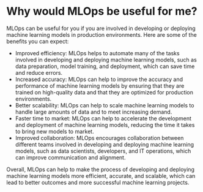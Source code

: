 # Why would MLOps be useful for me?

MLOps can be useful for you if you are involved in developing or deploying machine learning models in production environments. Here are some of the benefits you can expect:

- Improved efficiency: MLOps helps to automate many of the tasks involved in developing and deploying machine learning models, such as data preparation, model training, and deployment, which can save time and reduce errors.
- Increased accuracy: MLOps can help to improve the accuracy and performance of machine learning models by ensuring that they are trained on high-quality data and that they are optimized for production environments.
- Better scalability: MLOps can help to scale machine learning models to handle large amounts of data and to meet increasing demand.
- Faster time to market: MLOps can help to accelerate the development and deployment of machine learning models, reducing the time it takes to bring new models to market.
- Improved collaboration: MLOps encourages collaboration between different teams involved in developing and deploying machine learning models, such as data scientists, developers, and IT operations, which can improve communication and alignment.

Overall, MLOps can help to make the process of developing and deploying machine learning models more efficient, accurate, and scalable, which can lead to better outcomes and more successful machine learning projects.
